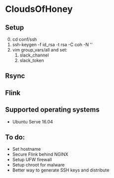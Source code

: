 # CloudsOfHoney

## Setup
0. cd conf/ssh
0. ssh-keygen -f id_rsa -t rsa -C coh -N ''
0. vim group_vars/all and set:
    1. slack_channel
    1. slack_token

## Rsync

## Flink


## Supported operating systems
* Ubuntu Serve 16.04

## To do:
* Set hostname
* Secure Flink behind NGINX
* Setup UFW firewall
* Setup chroot for malware
* Better way to generate SSH keys and distribute
